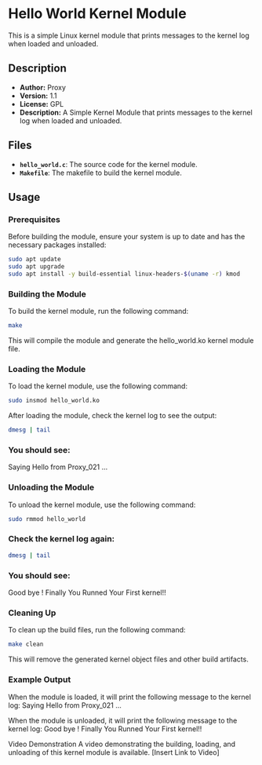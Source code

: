 # Hello World Kernel Module

This is a simple Linux kernel module that prints messages to the kernel log when loaded and unloaded.

## Description

- **Author:** Proxy
- **Version:** 1.1
- **License:** GPL
- **Description:** A Simple Kernel Module that prints messages to the kernel log when loaded and unloaded.

## Files

- **`hello_world.c`**: The source code for the kernel module.
- **`Makefile`**: The makefile to build the kernel module.

## Usage

### Prerequisites

Before building the module, ensure your system is up to date and has the necessary packages installed:

```sh
sudo apt update
sudo apt upgrade
sudo apt install -y build-essential linux-headers-$(uname -r) kmod
```

### Building the Module
To build the kernel module, run the following command:

```sh
make
```
This will compile the module and generate the hello_world.ko kernel module file.

### Loading the Module
To load the kernel module, use the following command:

```sh
sudo insmod hello_world.ko
```
After loading the module, check the kernel log to see the output:

```sh
dmesg | tail
```
### You should see:
Saying Hello from Proxy_021 ...

### Unloading the Module
To unload the kernel module, use the following command:

```sh
sudo rmmod hello_world
```
### Check the kernel log again:

```sh
dmesg | tail
```

### You should see:
Good bye ! Finally You Runned Your First kernel!!

### Cleaning Up
To clean up the build files, run the following command:

```sh
make clean
```
This will remove the generated kernel object files and other build artifacts.

### Example Output
When the module is loaded, it will print the following message to the kernel log:
Saying Hello from Proxy_021 ...

When the module is unloaded, it will print the following message to the kernel log:
Good bye ! Finally You Runned Your First kernel!!

Video Demonstration
A video demonstrating the building, loading, and unloading of this kernel module is available. [Insert Link to Video]